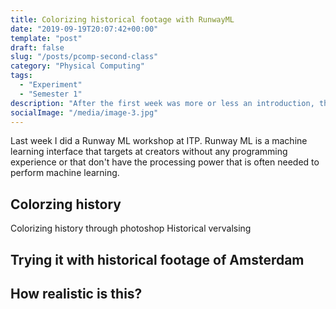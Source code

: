 ```yaml
---
title: Colorizing historical footage with RunwayML
date: "2019-09-19T20:07:42+00:00"
template: "post"
draft: false
slug: "/posts/pcomp-second-class"
category: "Physical Computing"
tags:
  - "Experiment"
  - "Semester 1"
description: "After the first week was more or less an introduction, this week we got much more serious. It was still quite fun, though."
socialImage: "/media/image-3.jpg"
---
```


Last week I did a Runway ML workshop at ITP. Runway ML is a machine learning interface that targets at creators without any programming experience or that don't have the processing power that is often needed to perform machine learning.

## Colorzing history

Colorizing history through photoshop
Historical vervalsing

## Trying it with historical footage of Amsterdam

## How realistic is this?